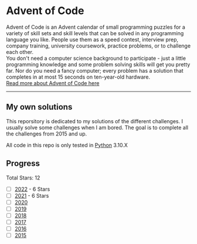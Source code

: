 # Advent of Code

Advent of Code is an Advent calendar of small programming puzzles for a variety of skill sets and skill levels that can be solved in any programming language you like. People use them as a speed contest, interview prep, company training, university coursework, practice problems, or to challenge each other.  
You don't need a computer science background to participate - just a little programming knowledge and some problem solving skills will get you pretty far. Nor do you need a fancy computer; every problem has a solution that completes in at most 15 seconds on ten-year-old hardware.  
[Read more about Advent of Code here](https://adventofcode.com/about)  

---

## My own solutions

This reporsitory is dedicated to my solutions of the different challenges. I usually solve some challenges when I am bored. The goal is to complete all the challenges from 2015 and up.  

All code in this repo is only tested in [Python](https://www.python.org/downloads/) 3.10.X  

## Progress

Total Stars: 12

- [ ] [2022](https://adventofcode.com/2022) - 6 Stars
- [ ] [2021](https://adventofcode.com/2021) - 6 Stars
- [ ] [2020](https://adventofcode.com/2020)
- [ ] [2019](https://adventofcode.com/2019)
- [ ] [2018](https://adventofcode.com/2018)
- [ ] [2017](https://adventofcode.com/2017)
- [ ] [2016](https://adventofcode.com/2016)
- [ ] [2015](https://adventofcode.com/2015)
